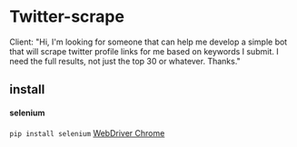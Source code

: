 # Twitter-scrape
Client: "Hi, I'm looking for someone that can help me develop a simple bot that will scrape twitter profile links for me based on keywords I submit. I need the full results, not just the top 30 or whatever. Thanks."


## install
#### selenium
`pip install selenium`
[WebDriver Chrome](https://sites.google.com/a/chromium.org/chromedriver/downloads)